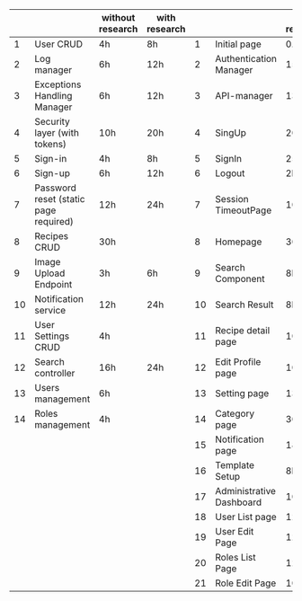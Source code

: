 |    |                                       | without research | with research |    |                          | with research |
| -- | ------------------------------------- | ---------------- | ------------- | -- | ------------------------ | ------------- |
| 1  | User CRUD                             | 4h               | 8h            | 1  | Initial page             | 0.5h          |
| 2  | Log manager                           | 6h               | 12h           | 2  | Authentication Manager   | 15h           |
| 3  | Exceptions Handling Manager           | 6h               | 12h           | 3  | API-manager              | 13h           |
| 4  | Security layer (with tokens)          | 10h              | 20h           | 4  | SingUp                   | 20h           |
| 5  | Sign-in                               | 4h               | 8h            | 5  | SignIn                   | 25h           |
| 6  | Sign-up                               | 6h               | 12h           | 6  | Logout                   | 2h            |
| 7  | Password reset (static page required) | 12h              | 24h           | 7  | Session TimeoutPage      | 10h           |
| 8  | Recipes CRUD                          | 30h              |               | 8  | Homepage                 | 30h           |
| 9  | Image Upload Endpoint                 | 3h               | 6h            | 9  | Search Component         | 8h            |
| 10 | Notification service                  | 12h              | 24h           | 10 | Search Result            | 8h            |
| 11 | User Settings CRUD                    | 4h               |               | 11 | Recipe detail page       | 10h           |
| 12 | Search controller                     | 16h              | 24h           | 12 |  Edit Profile page       | 10h           |
| 13 | Users management                      | 6h               |               | 13 | Setting page             | 13h           |
| 14 | Roles management                      | 4h               |               | 14 | Category page            | 30h           |
|    |                                       |                  |               | 15 | Notification page        | 18h           |
|    |                                       |                  |               | 16 | Template Setup           | 8h            |
|    |                                       |                  |               | 17 | Administrative Dashboard | 10h           |
|    |                                       |                  |               | 18 | User List page           | 12h           |
|    |                                       |                  |               | 19 | User Edit Page           | 12h           |
|    |                                       |                  |               | 20 | Roles List Page          | 12h           |
|    |                                       |                  |               | 21 | Role Edit Page           | 10h           |                                                                                                                     

